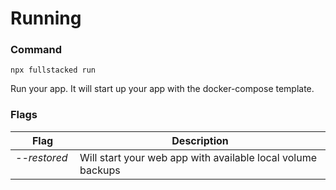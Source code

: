 # Running

### Command
```shell
npx fullstacked run
```
Run your app. It will start up your app with the docker-compose template.

### Flags
| Flag                 | Description                                                 |
|----------------------|-------------------------------------------------------------|
| *--restored*  &nbsp; | Will start your web app with available local volume backups |
